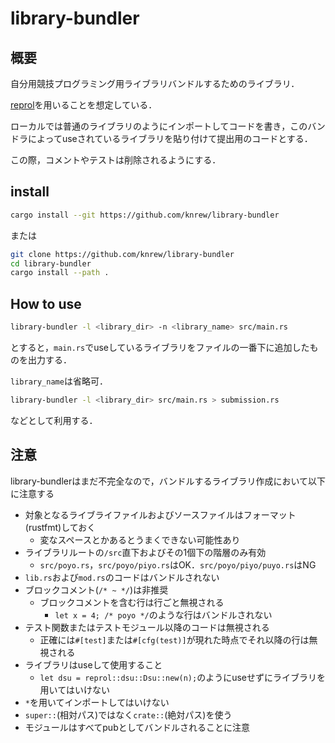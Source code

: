 # library-bundler
## 概要
自分用競技プログラミング用ライブラリバンドルするためのライブラリ．

[reprol](https://github.com/knrew/reprol)を用いることを想定している．

ローカルでは普通のライブラリのようにインポートしてコードを書き，このバンドラによってuseされているライブラリを貼り付けて提出用のコードとする．

この際，コメントやテストは削除されるようにする．

## install
```sh
cargo install --git https://github.com/knrew/library-bundler
```
または
```sh
git clone https://github.com/knrew/library-bundler
cd library-bundler
cargo install --path .
```

## How to use
```sh
library-bundler -l <library_dir> -n <library_name> src/main.rs
```
とすると，`main.rs`でuseしているライブラリをファイルの一番下に追加したものを出力する．

`library_name`は省略可．

```sh
library-bundler -l <library_dir> src/main.rs > submission.rs
```
などとして利用する．

## 注意
library-bundlerはまだ不完全なので，バンドルするライブラリ作成において以下に注意する
- 対象となるライブライファイルおよびソースファイルはフォーマット(rustfmt)しておく
    - 変なスペースとかあるとうまくできない可能性あり
- ライブラリルートの`/src`直下およびその1個下の階層のみ有効
    - `src/poyo.rs`，`src/poyo/piyo.rs`はOK．`src/poyo/piyo/puyo.rs`はNG
- `lib.rs`および`mod.rs`のコードはバンドルされない
- ブロックコメント(`/* ~ */`)は非推奨
    - ブロックコメントを含む行は行ごと無視される
        - `let x = 4; /* poyo */`のような行はバンドルされない
- テスト関数またはテストモジュール以降のコードは無視される
    - 正確には`#[test]`または`#[cfg(test)]`が現れた時点でそれ以降の行は無視される
- ライブラリはuseして使用すること
    - `let dsu = reprol::dsu::Dsu::new(n);`のようにuseせずにライブラリを用いてはいけない
- `*`を用いてインポートしてはいけない
- `super::`(相対パス)ではなく`crate::`(絶対パス)を使う
- モジュールはすべてpubとしてバンドルされることに注意
